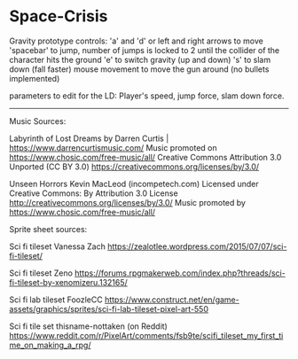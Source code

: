 # Space-Crisis
Gravity prototype controls:
'a' and 'd' or left and right arrows to move
'spacebar' to jump, number of jumps is locked to 2 until the collider of the character hits the ground
'e' to switch gravity (up and down)
's' to slam down (fall faster)
mouse movement to move the gun around (no bullets implemented)

parameters to edit for the LD:
Player's speed, jump force, slam down force.


-------------------------------------------------
Music Sources:

Labyrinth of Lost Dreams by Darren Curtis | https://www.darrencurtismusic.com/
Music promoted on https://www.chosic.com/free-music/all/
Creative Commons Attribution 3.0 Unported (CC BY 3.0)
https://creativecommons.org/licenses/by/3.0/


Unseen Horrors Kevin MacLeod (incompetech.com)
Licensed under Creative Commons: By Attribution 3.0 License
http://creativecommons.org/licenses/by/3.0/
Music promoted by https://www.chosic.com/free-music/all/

Sprite sheet sources:

Sci fi tileset Vanessa Zach
https://zealotlee.wordpress.com/2015/07/07/sci-fi-tileset/

Sci fi tileset Zeno
https://forums.rpgmakerweb.com/index.php?threads/sci-fi-tileset-by-xenomizeru.132165/

Sci fi lab tileset FoozleCC
https://www.construct.net/en/game-assets/graphics/sprites/sci-fi-lab-tileset-pixel-art-550

Sci fi tile set thisname-nottaken (on Reddit)
https://www.reddit.com/r/PixelArt/comments/fsb9te/scifi_tileset_my_first_time_on_making_a_rpg/
